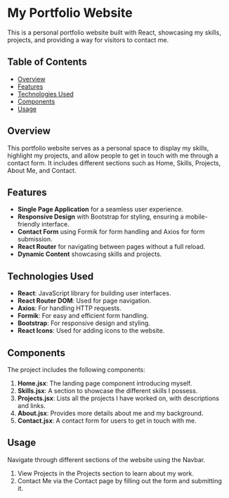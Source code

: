 # My Portfolio Website

This is a personal portfolio website built with React, showcasing my skills, projects, and providing a way for visitors to contact me.

## Table of Contents
- [Overview](#overview)
- [Features](#features)
- [Technologies Used](#technologies-used)
- [Components](#components)
- [Usage](#usage)

## Overview

This portfolio website serves as a personal space to display my skills, highlight my projects, and allow people to get in touch with me through a contact form. It includes different sections such as Home, Skills, Projects, About Me, and Contact.

## Features

- **Single Page Application** for a seamless user experience.
- **Responsive Design** with Bootstrap for styling, ensuring a mobile-friendly interface.
- **Contact Form** using Formik for form handling and Axios for form submission.
- **React Router** for navigating between pages without a full reload.
- **Dynamic Content** showcasing skills and projects.

## Technologies Used

- **React**: JavaScript library for building user interfaces.
- **React Router DOM**: Used for page navigation.
- **Axios**: For handling HTTP requests.
- **Formik**: For easy and efficient form handling.
- **Bootstrap**: For responsive design and styling.
- **React Icons**: Used for adding icons to the website.

## Components

The project includes the following components:

1. **Home.jsx**: The landing page component introducing myself.
2. **Skills.jsx**: A section to showcase the different skills I possess.
3. **Projects.jsx**: Lists all the projects I have worked on, with descriptions and links.
4. **About.jsx**: Provides more details about me and my background.
5. **Contact.jsx**: A contact form for users to get in touch with me.

## Usage

Navigate through different sections of the website using the Navbar.

1. View Projects in the Projects section to learn about my work.
2. Contact Me via the Contact page by filling out the form and submitting it.

